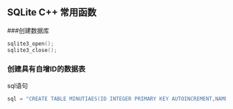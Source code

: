 ## SQLite C++ 常用函数

###创建数据库
```c++
sqlite3_open();
sqlite3_close();
```

### 创建具有自增ID的数据表
sql语句
```c++
sql = "CREATE TABLE MINUTIAES(ID INTEGER PRIMARY KEY AUTOINCREMENT,NAME TEXT NOT NULL,MINU BLOB NOT NULL,MINUCOUNT INT NOT NULL);"
```